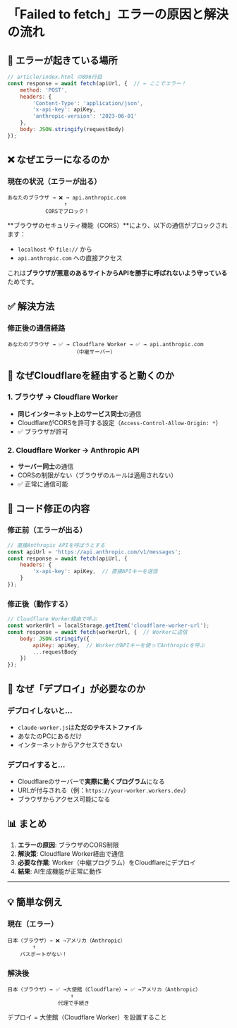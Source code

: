# 「Failed to fetch」エラーの原因と解決の流れ

## 🚨 エラーが起きている場所

```javascript
// article/index.html の896行目
const response = await fetch(apiUrl, {  // ← ここでエラー！
    method: 'POST',
    headers: {
        'Content-Type': 'application/json',
        'x-api-key': apiKey,
        'anthropic-version': '2023-06-01'
    },
    body: JSON.stringify(requestBody)
});
```

## ❌ なぜエラーになるのか

### 現在の状況（エラーが出る）
```
あなたのブラウザ → ❌ → api.anthropic.com
                  ↑
            CORSでブロック！
```

**ブラウザのセキュリティ機能（CORS）**により、以下の通信がブロックされます：
- `localhost` や `file://` から
- `api.anthropic.com` への直接アクセス

これは**ブラウザが悪意のあるサイトからAPIを勝手に呼ばれないよう守っている**ためです。

## ✅ 解決方法

### 修正後の通信経路
```
あなたのブラウザ → ✅ → Cloudflare Worker → ✅ → api.anthropic.com
                     （中継サーバー）
```

## 🤔 なぜCloudflareを経由すると動くのか

### 1. ブラウザ → Cloudflare Worker
- **同じインターネット上のサービス同士**の通信
- CloudflareがCORSを許可する設定（`Access-Control-Allow-Origin: *`）
- ✅ ブラウザが許可

### 2. Cloudflare Worker → Anthropic API  
- **サーバー同士**の通信
- CORSの制限がない（ブラウザのルールは適用されない）
- ✅ 正常に通信可能

## 📝 コード修正の内容

### 修正前（エラーが出る）
```javascript
// 直接Anthropic APIを呼ぼうとする
const apiUrl = 'https://api.anthropic.com/v1/messages';
const response = await fetch(apiUrl, {
    headers: {
        'x-api-key': apiKey,  // 直接APIキーを送信
    }
});
```

### 修正後（動作する）
```javascript
// Cloudflare Worker経由で呼ぶ
const workerUrl = localStorage.getItem('cloudflare-worker-url');
const response = await fetch(workerUrl, {  // Workerに送信
    body: JSON.stringify({
        apiKey: apiKey,  // WorkerがAPIキーを使ってAnthropicを呼ぶ
        ...requestBody
    })
});
```

## 🚀 なぜ「デプロイ」が必要なのか

### デプロイしないと...
- `claude-worker.js`は**ただのテキストファイル**
- あなたのPCにあるだけ
- インターネットからアクセスできない

### デプロイすると...
- Cloudflareのサーバーで**実際に動くプログラム**になる
- URLが付与される（例：`https://your-worker.workers.dev`）
- ブラウザからアクセス可能になる

## 📊 まとめ

1. **エラーの原因**: ブラウザのCORS制限
2. **解決策**: Cloudflare Worker経由で通信
3. **必要な作業**: Worker（中継プログラム）をCloudflareにデプロイ
4. **結果**: AI生成機能が正常に動作

---

## 💡 簡単な例え

### 現在（エラー）
```
日本（ブラウザ）→ ❌ →アメリカ（Anthropic）
        ↑
    パスポートがない！
```

### 解決後
```
日本（ブラウザ）→ ✅ →大使館（Cloudflare）→ ✅ →アメリカ（Anthropic）
                    ↑
                代理で手続き
```

デプロイ = 大使館（Cloudflare Worker）を設置すること